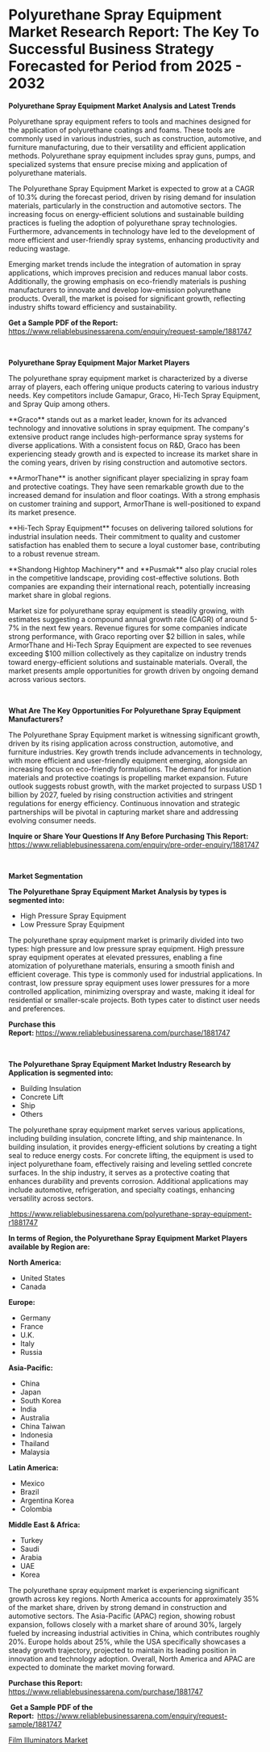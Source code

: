 <p><h1>Polyurethane Spray Equipment Market Research Report: The Key To Successful Business Strategy Forecasted for Period from 2025 - 2032</h1></p><p><strong>Polyurethane Spray Equipment Market Analysis and Latest Trends</strong></p>
<p><p>Polyurethane spray equipment refers to tools and machines designed for the application of polyurethane coatings and foams. These tools are commonly used in various industries, such as construction, automotive, and furniture manufacturing, due to their versatility and efficient application methods. Polyurethane spray equipment includes spray guns, pumps, and specialized systems that ensure precise mixing and application of polyurethane materials.</p><p>The Polyurethane Spray Equipment Market is expected to grow at a CAGR of 10.3% during the forecast period, driven by rising demand for insulation materials, particularly in the construction and automotive sectors. The increasing focus on energy-efficient solutions and sustainable building practices is fueling the adoption of polyurethane spray technologies. Furthermore, advancements in technology have led to the development of more efficient and user-friendly spray systems, enhancing productivity and reducing wastage.</p><p>Emerging market trends include the integration of automation in spray applications, which improves precision and reduces manual labor costs. Additionally, the growing emphasis on eco-friendly materials is pushing manufacturers to innovate and develop low-emission polyurethane products. Overall, the market is poised for significant growth, reflecting industry shifts toward efficiency and sustainability.</p></p>
<p><strong>Get a Sample PDF of the Report:&nbsp;</strong> <a href="https://www.reliablebusinessarena.com/enquiry/request-sample/1881747?utm_campaign=1891&utm_medium=2&utm_source=Github&utm_content=ia&utm_term=11042025&utm_id=polyurethane-spray-equipment">https://www.reliablebusinessarena.com/enquiry/request-sample/1881747</a></p>
<p>&nbsp;</p>
<p><strong>Polyurethane Spray Equipment Major Market Players</strong></p>
<p><p>The polyurethane spray equipment market is characterized by a diverse array of players, each offering unique products catering to various industry needs. Key competitors include Gamapur, Graco, Hi-Tech Spray Equipment, and Spray Quip among others.</p><p>**Graco** stands out as a market leader, known for its advanced technology and innovative solutions in spray equipment. The company's extensive product range includes high-performance spray systems for diverse applications. With a consistent focus on R&D, Graco has been experiencing steady growth and is expected to increase its market share in the coming years, driven by rising construction and automotive sectors.</p><p>**ArmorThane** is another significant player specializing in spray foam and protective coatings. They have seen remarkable growth due to the increased demand for insulation and floor coatings. With a strong emphasis on customer training and support, ArmorThane is well-positioned to expand its market presence.</p><p>**Hi-Tech Spray Equipment** focuses on delivering tailored solutions for industrial insulation needs. Their commitment to quality and customer satisfaction has enabled them to secure a loyal customer base, contributing to a robust revenue stream.</p><p>**Shandong Hightop Machinery** and **Pusmak** also play crucial roles in the competitive landscape, providing cost-effective solutions. Both companies are expanding their international reach, potentially increasing market share in global regions.</p><p>Market size for polyurethane spray equipment is steadily growing, with estimates suggesting a compound annual growth rate (CAGR) of around 5-7% in the next few years. Revenue figures for some companies indicate strong performance, with Graco reporting over $2 billion in sales, while ArmorThane and Hi-Tech Spray Equipment are expected to see revenues exceeding $100 million collectively as they capitalize on industry trends toward energy-efficient solutions and sustainable materials. Overall, the market presents ample opportunities for growth driven by ongoing demand across various sectors.</p></p>
<p>&nbsp;</p>
<p><strong>What Are The Key Opportunities For Polyurethane Spray Equipment Manufacturers?</strong></p>
<p><p>The Polyurethane Spray Equipment market is witnessing significant growth, driven by its rising application across construction, automotive, and furniture industries. Key growth trends include advancements in technology, with more efficient and user-friendly equipment emerging, alongside an increasing focus on eco-friendly formulations. The demand for insulation materials and protective coatings is propelling market expansion. Future outlook suggests robust growth, with the market projected to surpass USD 1 billion by 2027, fueled by rising construction activities and stringent regulations for energy efficiency. Continuous innovation and strategic partnerships will be pivotal in capturing market share and addressing evolving consumer needs.</p></p>
<p><strong>Inquire or Share Your Questions If Any Before Purchasing This Report:</strong> <a href="https://www.reliablebusinessarena.com/enquiry/pre-order-enquiry/1881747?utm_campaign=1891&utm_medium=2&utm_source=Github&utm_content=ia&utm_term=11042025&utm_id=polyurethane-spray-equipment">https://www.reliablebusinessarena.com/enquiry/pre-order-enquiry/1881747</a></p>
<p>&nbsp;</p>
<p><strong>Market Segmentation</strong></p>
<p><strong>The Polyurethane Spray Equipment Market Analysis by types is segmented into:</strong></p>
<p><ul><li>High Pressure Spray Equipment</li><li>Low Pressure Spray Equipment</li></ul></p>
<p><p>The polyurethane spray equipment market is primarily divided into two types: high pressure and low pressure spray equipment. High pressure spray equipment operates at elevated pressures, enabling a fine atomization of polyurethane materials, ensuring a smooth finish and efficient coverage. This type is commonly used for industrial applications. In contrast, low pressure spray equipment uses lower pressures for a more controlled application, minimizing overspray and waste, making it ideal for residential or smaller-scale projects. Both types cater to distinct user needs and preferences.</p></p>
<p><strong>Purchase this Report:&nbsp;</strong><a href="https://www.reliablebusinessarena.com/purchase/1881747?utm_campaign=1891&utm_medium=2&utm_source=Github&utm_content=ia&utm_term=11042025&utm_id=polyurethane-spray-equipment">https://www.reliablebusinessarena.com/purchase/1881747</a></p>
<p>&nbsp;</p>
<p><strong>The Polyurethane Spray Equipment Market Industry Research by Application is segmented into:</strong></p>
<p><ul><li>Building Insulation</li><li>Concrete Lift</li><li>Ship</li><li>Others</li></ul></p>
<p><p>The polyurethane spray equipment market serves various applications, including building insulation, concrete lifting, and ship maintenance. In building insulation, it provides energy-efficient solutions by creating a tight seal to reduce energy costs. For concrete lifting, the equipment is used to inject polyurethane foam, effectively raising and leveling settled concrete surfaces. In the ship industry, it serves as a protective coating that enhances durability and prevents corrosion. Additional applications may include automotive, refrigeration, and specialty coatings, enhancing versatility across sectors.</p></p>
<p><a href="https://www.reliablebusinessarena.com/polyurethane-spray-equipment-r1881747?utm_campaign=1891&utm_medium=2&utm_source=Github&utm_content=ia&utm_term=11042025&utm_id=polyurethane-spray-equipment">&nbsp;https://www.reliablebusinessarena.com/polyurethane-spray-equipment-r1881747</a></p>
<p><strong>In terms of Region, the Polyurethane Spray Equipment Market Players available by Region are:</strong></p>
<p>
    <p> <strong> North America: </strong>
        <ul>
            <li>United States</li>
            <li>Canada</li>
        </ul>
        </p> 
    <p> <strong> Europe: </strong>
        <ul>
            <li>Germany</li>
            <li>France</li>
            <li>U.K.</li>
            <li>Italy</li>
            <li>Russia</li>
        </ul>
        </p> 
    <p> <strong> Asia-Pacific: </strong>
        <ul>
            <li>China</li>
            <li>Japan</li>
            <li>South Korea</li>
            <li>India</li>
            <li>Australia</li>
            <li>China Taiwan</li>
            <li>Indonesia</li>
            <li>Thailand</li>
            <li>Malaysia</li>
        </ul>
        </p> 
    <p> <strong> Latin America: </strong>
        <ul>
            <li>Mexico</li>
            <li>Brazil</li>
            <li>Argentina Korea</li>
            <li>Colombia</li>
        </ul>
        </p> 
    <p> <strong> Middle East & Africa: </strong>
        <ul>
            <li>Turkey</li>
            <li>Saudi</li>
            <li>Arabia</li>
            <li>UAE</li>
            <li>Korea</li>
        </ul>
    </p>
    </p>
<p><p>The polyurethane spray equipment market is experiencing significant growth across key regions. North America accounts for approximately 35% of the market share, driven by strong demand in construction and automotive sectors. The Asia-Pacific (APAC) region, showing robust expansion, follows closely with a market share of around 30%, largely fueled by increasing industrial activities in China, which contributes roughly 20%. Europe holds about 25%, while the USA specifically showcases a steady growth trajectory, projected to maintain its leading position in innovation and technology adoption. Overall, North America and APAC are expected to dominate the market moving forward.</p></p>
<p><strong>Purchase this Report: </strong><a href="https://www.reliablebusinessarena.com/purchase/1881747?utm_campaign=1891&utm_medium=2&utm_source=Github&utm_content=ia&utm_term=11042025&utm_id=polyurethane-spray-equipment">https://www.reliablebusinessarena.com/purchase/1881747</a></p>
<p>&nbsp;<strong>Get a Sample PDF of the Report:&nbsp;&nbsp;</strong><a href="https://www.reliablebusinessarena.com/enquiry/request-sample/1881747?utm_campaign=1891&utm_medium=2&utm_source=Github&utm_content=ia&utm_term=11042025&utm_id=polyurethane-spray-equipment">https://www.reliablebusinessarena.com/enquiry/request-sample/1881747</a></p>
<p><strong></strong></p>
<p><p><a href="https://github.com/gummaarmel83/Market-Research-Report-List-1/blob/main/film-illuminators-market.md?utm_campaign=1891&utm_medium=2&utm_source=Github&utm_content=ia&utm_term=11042025&utm_id=polyurethane-spray-equipment">Film Illuminators Market</a></p></p>
